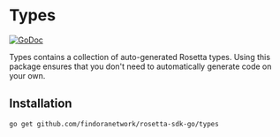 # Types

[![GoDoc](https://img.shields.io/badge/go.dev-reference-007d9c?logo=go&logoColor=white&style=shield)](https://pkg.go.dev/github.com/findoranetwork/rosetta-sdk-go/types?tab=doc)

Types contains a collection of auto-generated Rosetta types. Using this
package ensures that you don't need to automatically generate code on your
own.

## Installation

```shell
go get github.com/findoranetwork/rosetta-sdk-go/types
```
